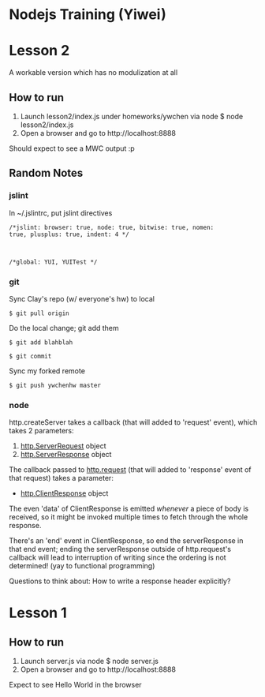 Nodejs Training (Yiwei)
==============

# Lesson 2
A workable version which has no modulization at all
## How to run
1. Launch lesson2/index.js under homeworks/ywchen via node
    $ node lesson2/index.js
2. Open a browser and go to http://localhost:8888

Should expect to see a MWC output :p

## Random Notes
### jslint
In ~/.jslintrc, put jslint directives

<code>/*jslint: browser: true, node: true, bitwise: true, nomen: true, plusplus: true, indent: 4 */

/*global: YUI, YUITest */</code>

### git
Sync Clay's repo (w/ everyone's hw) to local

<code>$ git pull origin</code>

Do the local change; git add them

<code>$ git add blahblah</code>

<code>$ git commit</code>

Sync my forked remote

<code>$ git push ywchenhw master</code>

### node

http.createServer takes a callback (that will added to 'request' event),
which takes 2 parameters:

1. [http.ServerRequest](http://nodejs.org/api/http.html#http_class_http_serverrequest) object
2. [http.ServerResponse](http://nodejs.org/api/http.html#http_class_http_serverresponse) object

The callback passed to [http.request](http://nodejs.org/api/http.html#http_http_request_options_callback)
(that will added to 'response' event of that request) takes a parameter:

* [http.ClientResponse](http://nodejs.org/api/http.html#http_http_clientresponse) object

The even 'data' of ClientResponse is emitted *whenever* a piece of body is received,
so it might be invoked multiple times to fetch through the whole response.

There's an 'end' event in ClientResponse, so end the serverResponse in that end event;
ending the serverResponse outside of http.request's callback will lead to interruption of writing
since the ordering is not determined! (yay to functional programming)

Questions to think about: How to write a response header explicitly?


# Lesson 1 
## How to run
1) Launch server.js via node
    $ node server.js
2) Open a browser and go to http://localhost:8888

Expect to see Hello World in the browser
